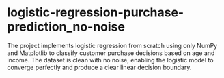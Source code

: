 # logistic-regression-purchase-prediction_no-noise
The project implements logistic regression from scratch using only NumPy and Matplotlib to classify customer purchase decisions based on age and income. The dataset is clean with no noise, enabling the logistic model to converge perfectly and produce a clear linear decision boundary.
